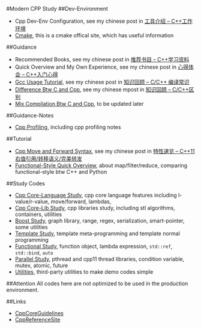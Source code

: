 #Modern CPP Study
##Dev-Environment
- Cpp Dev-Env Configuration, see my chinese post in [工具介绍 – C++工作环境](http://blog.cheyulin.me/?p=33)
- [Cmake](https://cmake.org/), this is a cmake offical site, which has useful information

##Guidance
- Recommended Books, see my chinese post in [推荐书目 – C++学习资料](http://blog.cheyulin.me/?p=318)
- Quick Overview and My Own Experience, see my chinese post in [心得体会 – C++入门心得](http://blog.cheyulin.me/?p=16)
- [Gcc Usage Tutorial](Guidance/GccUsage), see my chinese post in [知识回顾 – C/C++ 编译常识](http://blog.cheyulin.me/?p=270)
- [Difference Btw C and Cpp](Guidance/DifferInCppC), see my chinese mpost in [知识回顾 – C/C++区别](http://blog.cheyulin.me/?p=238)
- [Mix Compilation Btw C and Cpp](Guidance/MixCompile), to be updated later

##Guidance-Notes
- [Cpp Profiling](Guidance/Notes/CppProfiling.md), including cpp profiling notes

##Tutorial
- [Cpp Move and Forward Syntax](Tutorial/MoveForwardSyntax), see my chinese post in [特性速览 – C++11右值引用/转移语义/完美转发](http://blog.cheyulin.me/?p=148)
- [Functional-Style Quick Overview](Tutorial/Functional), about map/filter/reduce, comparing functional-style btw C++ and Python

##Study Codes
- [Cpp Core-Language Study](StudyCodes/CppCoreLang), cpp core language features including l-value/r-value, move/forward, lambdas,
- [Cpp Core-Lib Study](StudyCodes/CppCoreLib), cpp libraries study, including stl algorithms, containers, utilities
- [Boost Study](StudyCodes/BoostStudy), graph library, range, regex, serialization, smart-pointer, some utilities
- [Template Study](StudyCodes/TemplateStudy), template meta-programming and template normal programming
- [Functional Study](StudyCodes/FunctionalStudy), function object, lambda expression, `std::ref`, `std::bind`, `auto`
- [Parallel Study](StudyCodes/ParallelStudy), pthread and cpp11 thread libraries, condition variable, mutex, atomic, future
- [Utilities](StudyCodes/Utilities), third-party utilities to make demo codes simple

##Attention
All codes here are not optimized to be used in the production environment.

##Links
- [CppCoreGuidelines](https://github.com/isocpp/CppCoreGuidelines)
- [CppReferenceSite](http://en.cppreference.com/w/cpp)